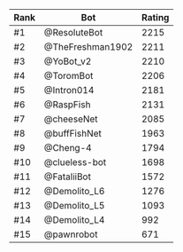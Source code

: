 Rank|Bot|Rating
---|---|---
#1|@ResoluteBot|2215
#2|@TheFreshman1902|2211
#3|@YoBot_v2|2210
#4|@ToromBot|2206
#5|@Intron014|2181
#6|@RaspFish|2131
#7|@cheeseNet|2085
#8|@buffFishNet|1963
#9|@Cheng-4|1794
#10|@clueless-bot|1698
#11|@FataliiBot|1572
#12|@Demolito_L6|1276
#13|@Demolito_L5|1093
#14|@Demolito_L4|992
#15|@pawnrobot|671
